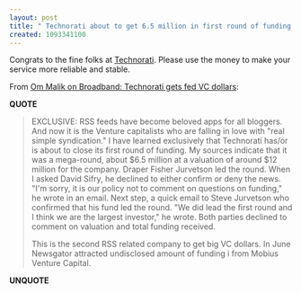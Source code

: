 ```yaml
---
layout: post
title: " Technorati about to get 6.5 million in first round of funding !?!"
created: 1093341100
---
```

Congrats to the fine folks at <a href="http://www.technorati.com/">Technorati</a>.  Please use the money to make your service more reliable and stable.

From <a href="http://www.gigaom.com/2004/08/technorati_gets.php">Om Malik on Broadband: Technorati gets fed VC dollars</a>:
<p><strong>QUOTE</strong></p><blockquote>EXCLUSIVE: RSS feeds have become beloved apps for all bloggers. And now it is the Venture capitalists who are falling in love with "real simple syndication." I have learned exclusively that Technorati has/or is about to close its first round of funding. My sources indicate that it was a mega-round, about $6.5 million at a valuation of around $12 million for the company. Draper Fisher Jurvetson led the round. When I asked David Sifry, he declined to either confirm or deny the news. "I'm sorry, it is our policy not to comment on questions on funding," he wrote in an email. Next step, a quick email to Steve Jurvetson who confirmed that his fund led the round. "We did lead the first round and I think we are the largest investor," he wrote. Both parties declined to comment on valuation and total funding received.

This is the second RSS related company to get big VC dollars. In June Newsgator attracted undisclosed amount of funding i from Mobius Venture Capital.</blockquote><p><strong>UNQUOTE</strong></p>

